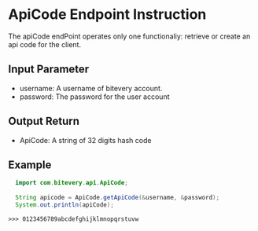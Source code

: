 # ApiCode Endpoint Instruction
The apiCode endPoint operates only one functionaliy: retrieve or create an api code for the client.

## Input Parameter
* username: A username of bitevery account.
* password: The password for the user account

## Output Return
* ApiCode: A string of 32 digits hash code

## Example
``` java
  import com.bitevery.api.ApiCode;
  
  String apicode = ApiCode.getApiCode(&username, &password);
  System.out.println(apiCode);
```
```
>>> 0123456789abcdefghijklmnopqrstuvw
```
